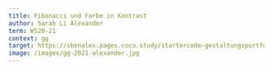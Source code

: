 ```yaml
---
title: Fibonacci und Farbe in Kontrast
author: Sarah Li Alexander
term: WS20-21
context: gg
target: https://sbenalex.pages.coco.study/startercode-gestaltungsportfolio-2020/result-farbe/
image: /images/gg-2021-alexander.jpg
---
```


